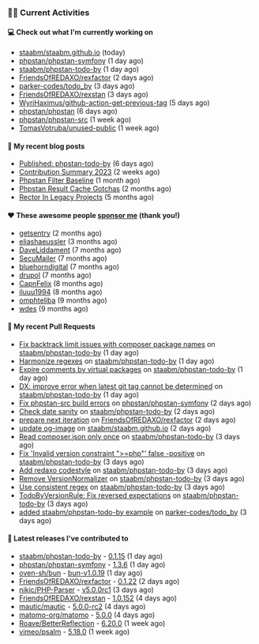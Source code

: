 ### 👨‍💻 Current Activities


#### 💻 Check out what I'm currently working on

- [staabm/staabm.github.io](https://github.com/staabm/staabm.github.io) (today)
- [phpstan/phpstan-symfony](https://github.com/phpstan/phpstan-symfony) (1 day ago)
- [staabm/phpstan-todo-by](https://github.com/staabm/phpstan-todo-by) (1 day ago)
- [FriendsOfREDAXO/rexfactor](https://github.com/FriendsOfREDAXO/rexfactor) (2 days ago)
- [parker-codes/todo_by](https://github.com/parker-codes/todo_by) (3 days ago)
- [FriendsOfREDAXO/rexstan](https://github.com/FriendsOfREDAXO/rexstan) (3 days ago)
- [WyriHaximus/github-action-get-previous-tag](https://github.com/WyriHaximus/github-action-get-previous-tag) (5 days ago)
- [phpstan/phpstan](https://github.com/phpstan/phpstan) (6 days ago)
- [phpstan/phpstan-src](https://github.com/phpstan/phpstan-src) (1 week ago)
- [TomasVotruba/unused-public](https://github.com/TomasVotruba/unused-public) (1 week ago)


#### 📜 My recent blog posts

- [Published: phpstan-todo-by](https://staabm.github.io/2023/12/17/phpstan-todo-by-published.html) (6 days ago)
- [Contribution Summary 2023](https://staabm.github.io/2023/12/07/contribution-summary-2023.html) (2 weeks ago)
- [Phpstan Filter Baseline](https://staabm.github.io/2023/10/30/phpstan-filter-baseline.html) (1 month ago)
- [Phpstan Result Cache Gotchas](https://staabm.github.io/2023/10/21/phpstan-result-cache-gotchas.html) (2 months ago)
- [Rector In Legacy Projects](https://staabm.github.io/2023/07/23/rector-in-legacy-projects.html) (5 months ago)


#### ❤️ These awesome people [sponsor me](https://github.com/sponsors/staabm) (thank you!)

- [getsentry](https://github.com/getsentry) (2 months ago)
- [eliashaeussler](https://github.com/eliashaeussler) (3 months ago)
- [DaveLiddament](https://github.com/DaveLiddament) (7 months ago)
- [SecuMailer](https://github.com/SecuMailer) (7 months ago)
- [bluehorndigital](https://github.com/bluehorndigital) (7 months ago)
- [drupol](https://github.com/drupol) (7 months ago)
- [CapnFelix](https://github.com/CapnFelix) (8 months ago)
- [iluuu1994](https://github.com/iluuu1994) (8 months ago)
- [omphteliba](https://github.com/omphteliba) (9 months ago)
- [wdes](https://github.com/wdes) (9 months ago)


#### 🔨 My recent Pull Requests

- [Fix backtrack limit issues with composer package names](https://github.com/staabm/phpstan-todo-by/pull/46) on [staabm/phpstan-todo-by](https://github.com/staabm/phpstan-todo-by) (1 day ago)
- [Harmonize regexes](https://github.com/staabm/phpstan-todo-by/pull/45) on [staabm/phpstan-todo-by](https://github.com/staabm/phpstan-todo-by) (1 day ago)
- [Expire comments by virtual packages](https://github.com/staabm/phpstan-todo-by/pull/43) on [staabm/phpstan-todo-by](https://github.com/staabm/phpstan-todo-by) (1 day ago)
- [DX: improve error when latest git tag cannot be determined](https://github.com/staabm/phpstan-todo-by/pull/41) on [staabm/phpstan-todo-by](https://github.com/staabm/phpstan-todo-by) (1 day ago)
- [Fix phpstan-src build errors](https://github.com/phpstan/phpstan-symfony/pull/375) on [phpstan/phpstan-symfony](https://github.com/phpstan/phpstan-symfony) (2 days ago)
- [Check date sanity](https://github.com/staabm/phpstan-todo-by/pull/40) on [staabm/phpstan-todo-by](https://github.com/staabm/phpstan-todo-by) (2 days ago)
- [prepare next iteration](https://github.com/FriendsOfREDAXO/rexfactor/pull/154) on [FriendsOfREDAXO/rexfactor](https://github.com/FriendsOfREDAXO/rexfactor) (2 days ago)
- [update og-image](https://github.com/staabm/staabm.github.io/pull/109) on [staabm/staabm.github.io](https://github.com/staabm/staabm.github.io) (2 days ago)
- [Read composer.json only once](https://github.com/staabm/phpstan-todo-by/pull/39) on [staabm/phpstan-todo-by](https://github.com/staabm/phpstan-todo-by) (3 days ago)
- [Fix &#39;Invalid version constraint &#34;&gt;=php&#34;&#39; false -positive](https://github.com/staabm/phpstan-todo-by/pull/38) on [staabm/phpstan-todo-by](https://github.com/staabm/phpstan-todo-by) (3 days ago)
- [Add redaxo codestyle](https://github.com/staabm/phpstan-todo-by/pull/37) on [staabm/phpstan-todo-by](https://github.com/staabm/phpstan-todo-by) (3 days ago)
- [Remove VersionNormalizer](https://github.com/staabm/phpstan-todo-by/pull/36) on [staabm/phpstan-todo-by](https://github.com/staabm/phpstan-todo-by) (3 days ago)
- [Use consistent regex](https://github.com/staabm/phpstan-todo-by/pull/35) on [staabm/phpstan-todo-by](https://github.com/staabm/phpstan-todo-by) (3 days ago)
- [TodoByVersionRule: Fix reversed expectations](https://github.com/staabm/phpstan-todo-by/pull/34) on [staabm/phpstan-todo-by](https://github.com/staabm/phpstan-todo-by) (3 days ago)
- [added staabm/phpstan-todo-by example](https://github.com/parker-codes/todo_by/pull/6) on [parker-codes/todo_by](https://github.com/parker-codes/todo_by) (3 days ago)


#### 🔭 Latest releases I've contributed to

- [staabm/phpstan-todo-by](https://github.com/staabm/phpstan-todo-by) - [0.1.15](https://github.com/staabm/phpstan-todo-by/releases/tag/0.1.15) (1 day ago)
- [phpstan/phpstan-symfony](https://github.com/phpstan/phpstan-symfony) - [1.3.6](https://github.com/phpstan/phpstan-symfony/releases/tag/1.3.6) (1 day ago)
- [oven-sh/bun](https://github.com/oven-sh/bun) - [bun-v1.0.19](https://github.com/oven-sh/bun/releases/tag/bun-v1.0.19) (1 day ago)
- [FriendsOfREDAXO/rexfactor](https://github.com/FriendsOfREDAXO/rexfactor) - [0.1.22](https://github.com/FriendsOfREDAXO/rexfactor/releases/tag/0.1.22) (2 days ago)
- [nikic/PHP-Parser](https://github.com/nikic/PHP-Parser) - [v5.0.0rc1](https://github.com/nikic/PHP-Parser/releases/tag/v5.0.0rc1) (3 days ago)
- [FriendsOfREDAXO/rexstan](https://github.com/FriendsOfREDAXO/rexstan) - [1.0.152](https://github.com/FriendsOfREDAXO/rexstan/releases/tag/1.0.152) (4 days ago)
- [mautic/mautic](https://github.com/mautic/mautic) - [5.0.0-rc2](https://github.com/mautic/mautic/releases/tag/5.0.0-rc2) (4 days ago)
- [matomo-org/matomo](https://github.com/matomo-org/matomo) - [5.0.0](https://github.com/matomo-org/matomo/releases/tag/5.0.0) (4 days ago)
- [Roave/BetterReflection](https://github.com/Roave/BetterReflection) - [6.20.0](https://github.com/Roave/BetterReflection/releases/tag/6.20.0) (1 week ago)
- [vimeo/psalm](https://github.com/vimeo/psalm) - [5.18.0](https://github.com/vimeo/psalm/releases/tag/5.18.0) (1 week ago)
